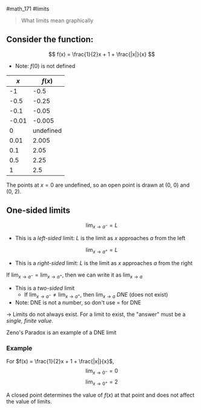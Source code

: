 #math_171 #limits

> What limits mean graphically

## Consider the function:

$$ f(x) = \frac{1}{2}x + 1 + \frac{|x|}{x} $$

- Note: $f(0)$ is not defined

| $x$ | $f(x)$ |
| --- | ------ |
| -1 | -0.5 |
| -0.5 | -0.25 |
| -0.1 | -0.05 |
| -0.01 | -0.005 |
| 0 | undefined |
| 0.01 | 2.005 |
| 0.1 | 2.05 |
| 0.5 | 2.25 |
| 1 | 2.5 |

The points at $x = 0$ are undefined, so an open point is drawn at (0, 0) and (0, 2).

## One-sided limits

$$ \lim_{x \to a^-} = L $$
- This is a *left-sided* limit: $L$ is the limit as $x$ approaches $a$ from the left

$$ \lim_{x \to a^+} = L $$
- This is a *right-sided* limit: $L$ is the limit as $x$ approaches $a$ from the right

If $\lim_{x \to a^-} = \lim_{x \to a^+}$, then we can write it as $\lim_{x \to a}$
- This is a *two-sided* limit
	- If $\lim_{x \to a^-} \neq \lim_{x \to a^+}$, then $\lim_{x \to a}$ *DNE* (does not exist)
- Note: DNE is not a number, so don't use $=$ for DNE

-> Limits do not always exist. For a limit to exist, the "answer" must be a *single, finite value*.

Zeno's Paradox is an example of a DNE limit

### Example

For $f(x) = \frac{1}{2}x + 1 + \frac{|x|}{x}$,
$$ \lim_{x \to 0^-} = 0 $$
$$ \lim_{x \to 0^+} = 2 $$

A closed point determines the value of $f(x)$ at that point and does not affect the value of limits.